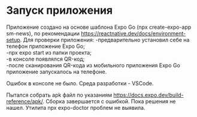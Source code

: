 # Запуск приложения

Приложение создано на основе шаблона Expo Go (npx create-expo-app sm-news), по рекомендации https://reactnative.dev/docs/environment-setup.
Для проверки приложения:
-предварительно установил себе на телефон приложение Expo Go;  
-npx expo start из папки проекта;  
-в консоле появлялся QR-код;  
-после сканирования QR-кода из мобильного приложения Expo Go приложение запускалось на телефоне.

Ошибок в консоле не было. Среда разработки - VSCode.

Пытался собрать apk файл по указаниям https://docs.expo.dev/build-reference/apk/. Сборка завершается с ошибкой. Пока решения не нашел.
Утилита npx expo-doctor проблем не выявила.
